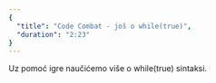 ```yaml
---
{
  "title": "Code Combat - još o while(true)",
  "duration": "2:23"
}
---
```


Uz pomoć igre naučićemo više o while(true) sintaksi.
